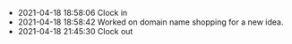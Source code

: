 - 2021-04-18 18:58:06 Clock in
- 2021-04-18 18:58:42 Worked on domain name shopping for a new idea.
- 2021-04-18 21:45:30 Clock out